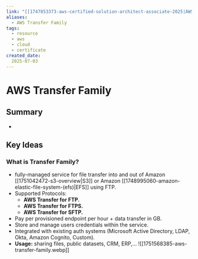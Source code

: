 ```yaml
---
link: "[[1747853373-aws-certified-solution-architect-associate-2025|AWS Certified Solution Architect Associate 2025]]"
aliases: 
  - AWS Transfer Family
tags:
  - resource
  - aws
  - cloud
  - certificate
created_date:
  2025-07-03
---
```

# AWS Transfer Family
## Summary
- 

## Key Ideas
### What is Transfer Family?
- fully-managed service for file transfer into and out of Amazon [[1751042472-s3-overview|S3]] or Amazon [[1748995060-amazon-elastic-file-system-(efs)|EFS]] using FTP.
- Supported Protocols:
  - **AWS Transfer for FTP.**
  - **AWS Transfer for FTPS.**
  - **AWS Transfer for SFTP.**
- Pay per provisioned endpoint per hour + data transfer in GB.
- Store and manage users credentials within the service.
- Integrated with existing auth systems (Microsoft Active Directory, LDAP, Okta, Amazon Cognito, Custom).
- **Usage:** sharing files, public datasets, CRM, ERP,...
![[1751568385-aws-transfer-family.webp]]


